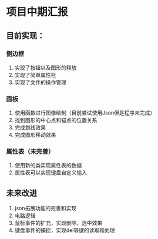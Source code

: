 # 项目中期汇报

## 目前实现：

### 侧边框

1. 实现了按钮以及图形的释放
2. 实现了简单属性栏
3. 实现了文件的操作管理

### 画板

1. 使用函数进行图像绘制（目前尝试使用Json但是程序未完成）
2. 找到图形的中心点和锚点的位置关系
3. 完成划线效果
4. 完成图形移动效果

### 属性表（未完善）

1. 使用新的类实现属性表的数据
2. 属性表可以实现键盘自定义输入

## 未来改进

1. json拓展功能的完善和实现
2. 电路逻辑
3. 鼠标事件的扩充，实现删除，选中效果
4. 键盘事件的捕捉，实现del等键的读取和处理
